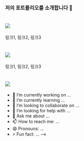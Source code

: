 ### 저의 포트폴리오를 소개합니다 👋

# <img src="https://img.shields.io/badge/Python-3766AB?style=flat-square&logo=Python&logoColor=white"/></a>
링크1, 링크2, 링크3

# <img src="https://img.shields.io/badge/JavaScript-F7DF1E?style=flat-square&logo=JavaScript&logoColor=white"/></a>
링크1, 링크2, 링크3

# <img src="https://img.shields.io/badge/Python-3766AB?style=flat-square&logo=Python&logoColor=white"/></a>
  - 🔭 I’m currently working on ...
  - 🌱 I’m currently learning ...
  - 👯 I’m looking to collaborate on ...
  - 🤔 I’m looking for help with ...
  - 💬 Ask me about ...
  - 📫 How to reach me: ...
  - 😄 Pronouns: ...
  - ⚡ Fun fact: ...
  -->
